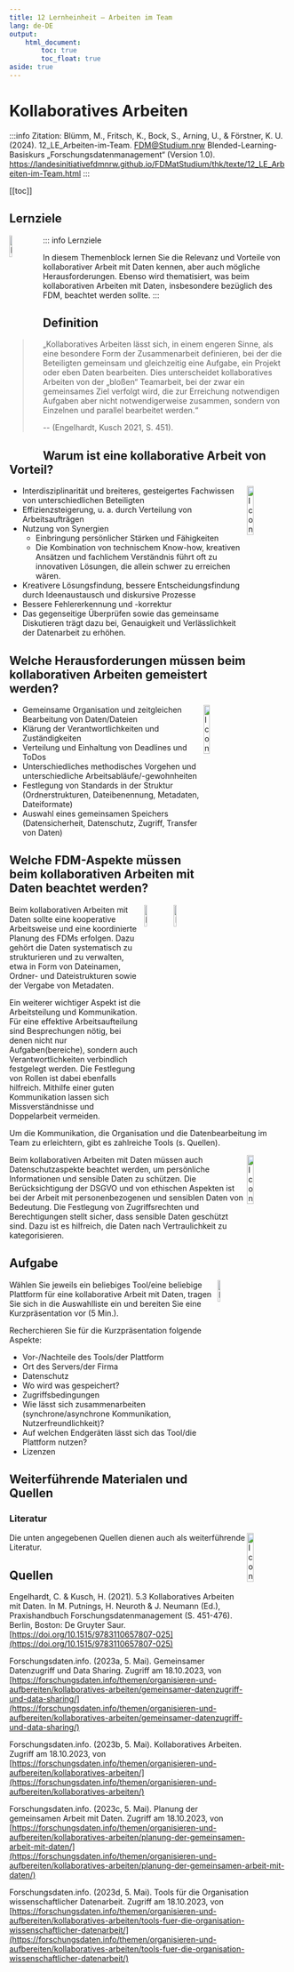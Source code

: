 ```yaml
---
title: 12 Lernheinheit – Arbeiten im Team
lang: de-DE
output: 
    html_document: 
        toc: true
        toc_float: true
aside: true
---
```


# Kollaboratives Arbeiten

:::info Zitation:
Blümm, M., Fritsch, K., Bock, S., Arning, U., & Förstner, K. U. (2024). 12_LE_Arbeiten-im-Team. FDM@Studium.nrw Blended-Learning-Basiskurs „Forschungsdatenmanagement“ (Version 1.0). https://landesinitiativefdmnrw.github.io/FDMatStudium/thk/texte/12_LE_Arbeiten-im-Team.html
:::

[[toc]]

## Lernziele

<!-- hier noch Video von Medienagentur sowie im Skript Abbildungen 0050_THK_Kollaboratives_Arbeiten ; 052_THK_Wiederverwendbarkeit ; 0053_THK_Tools einfügen 
[![Video Arbeiten im Team:]](/medien/videos/Kapitel_12_Team_klein.mp4)-->

::: info Lernziele
<img src="/medien/icons/G-0092_BUW_Icon_Zusammenarbeit.svg?autoSizes=true"
     alt="Icon_Zusammenarbeit"
     style="float: left; margin-right: 10px; width: 10%;" />
     
In diesem Themenblock lernen Sie die Relevanz und Vorteile von kollaborativer Arbeit mit Daten
kennen, aber auch mögliche Herausforderungen. Ebenso wird thematisiert, was beim kollaborativen
Arbeiten mit Daten, insbesondere bezüglich des FDM, beachtet werden sollte.
:::

## Definition

> „Kollaboratives Arbeiten lässt sich, in einem engeren Sinne, als eine besondere Form der
> Zusammenarbeit definieren, bei der die Beteiligten gemeinsam und gleichzeitig eine Aufgabe, ein
> Projekt oder eben Daten bearbeiten. Dies unterscheidet kollaboratives Arbeiten von der „bloßen“
> Teamarbeit, bei der zwar ein gemeinsames Ziel verfolgt wird, die zur Erreichung notwendigen
> Aufgaben aber nicht notwendigerweise zusammen, sondern von Einzelnen und parallel bearbeitet
> werden.“
> 
> -- (Engelhardt, Kusch 2021, S. 451).

## Warum ist eine kollaborative Arbeit von Vorteil?

<img width="15%" align="right" alt="Icon_froehliche_Person" src="/medien/icons/0022_THK_froehliche_Person.svg?autoSizes=true">

- Interdisziplinarität und breiteres, gesteigertes Fachwissen von unterschiedlichen Beteiligten
- Effizienzsteigerung, u. a. durch Verteilung von Arbeitsaufträgen
- Nutzung von Synergien
  - Einbringung persönlicher Stärken und Fähigkeiten
  - Die Kombination von technischem Know-how, kreativen Ansätzen und fachlichem Verständnis führt oft zu innovativen Lösungen, die allein schwer zu erreichen wären.
- Kreativere Lösungsfindung, bessere Entscheidungsfindung durch Ideenaustausch und diskursive Prozesse
- Bessere Fehlererkennung und -korrektur
- Das gegenseitige Überprüfen sowie das gemeinsame Diskutieren trägt dazu bei, Genauigkeit und Verlässlichkeit der Datenarbeit zu erhöhen.

## Welche Herausforderungen müssen beim kollaborativen Arbeiten gemeistert werden?

<img width="15%" align="right" alt="Icon_nachdenkende_Person" src="/medien/icons/0023_THK_nachdenkende_Person.svg?autoSizes=true">

- Gemeinsame Organisation und zeitgleichen Bearbeitung von Daten/Dateien
- Klärung der Verantwortlichkeiten und Zuständigkeiten
- Verteilung und Einhaltung von Deadlines und ToDos
- Unterschiedliches methodisches Vorgehen und unterschiedliche Arbeitsabläufe/-gewohnheiten
- Festlegung von Standards in der Struktur (Ordnerstrukturen, Dateibenennung, Metadaten,
    Dateiformate)
- Auswahl eines gemeinsamen Speichers (Datensicherheit, Datenschutz, Zugriff, Transfer von
    Daten)

## Welche FDM-Aspekte müssen beim kollaborativen Arbeiten mit Daten beachtet werden?

<img width="10%" align="right" alt="Icon_Planung" src="/medien/icons/G-0015_BUW_Icon_Planung.svg?autoSizes=true">
<img width="10%" align="right" alt="Icon_Organisieren" src="/medien/icons/0006_THK_Organisieren.svg?autoSizes=true">
     
Beim kollaborativen Arbeiten mit Daten sollte eine kooperative Arbeitsweise und eine koordinierte Planung des FDMs erfolgen.
Dazu gehört die Daten systematisch zu strukturieren und zu verwalten, etwa in Form von Dateinamen, 
Ordner- und Dateistrukturen sowie der Vergabe von Metadaten. 

<!-- <img width="15%" align="right" alt="Icon_Zusammenarbeit" src="/medien/icons/G-0092_BUW_Icon_Zusammenarbeit.svg?autoSizes=true"> -->
    
Ein weiterer wichtiger Aspekt ist die Arbeitsteilung und Kommunikation. Für eine effektive Arbeitsaufteilung sind Besprechungen nötig, 
bei denen nicht nur Aufgaben(bereiche), sondern auch Verantwortlichkeiten verbindlich festgelegt werden. Die Festlegung von Rollen ist dabei ebenfalls hilfreich. Mithilfe einer guten Kommunikation lassen sich Missverständnisse und Doppelarbeit vermeiden.

Um die Kommunikation, die Organisation und die Datenbearbeitung im Team zu erleichtern, gibt es zahlreiche Tools (s. Quellen).
    
<img width="15%" align="right" alt="Icon_Zugriffsrechte" src="/medien/icons/0019_THK_Zugriffsrechte.svg?autoSizes=true">
   
Beim kollaborativen Arbeiten mit Daten müssen auch Datenschutzaspekte beachtet werden, 
um persönliche Informationen und sensible Daten zu schützen. Die Berücksichtigung der DSGVO und von ethischen Aspekten ist
bei der Arbeit mit personenbezogenen und sensiblen Daten von Bedeutung.
Die Festlegung von Zugriffsrechten und Berechtigungen stellt sicher, dass sensible Daten geschützt sind. 
Dazu ist es hilfreich, die Daten nach Vertraulichkeit zu kategorisieren.

## Aufgabe

<img align="right" width="10%" alt="Icon_Aufgabe" src="/medien/icons/0034_THK_Aufgabe.svg?autoSizes=true">

Wählen Sie jeweils ein beliebiges Tool/eine beliebige Plattform für eine kollaborative Arbeit mit Daten, 
tragen Sie sich in die Auswahlliste ein und
bereiten Sie eine Kurzpräsentation vor (5 Min.). 

Recherchieren Sie für die Kurzpräsentation folgende
Aspekte:

- Vor-/Nachteile des Tools/der Plattform
- Ort des Servers/der Firma
- Datenschutz
- Wo wird was gespeichert?
- Zugriffsbedingungen
- Wie lässt sich zusammenarbeiten (synchrone/asynchrone Kommunikation,
    Nutzerfreundlichkeit)?
- Auf welchen Endgeräten lässt sich das Tool/die Plattform nutzen?
- Lizenzen

## Weiterführende Materialen und Quellen

### Literatur

<img align="right" width="15%" alt="Icon_Findability" src="/medien/icons/G-0044_BUW_Icon_Findability.svg?autoSizes=true">

Die unten angegebenen Quellen dienen auch als weiterführende Literatur.

## Quellen

Engelhardt, C. & Kusch, H. (2021). 5.3 Kollaboratives Arbeiten mit Daten. In M. Putnings, H. Neuroth & J. Neumann (Ed.), Praxishandbuch Forschungsdatenmanagement (S. 451-476). Berlin, Boston: De Gruyter Saur. [https://doi.org/10.1515/9783110657807-025](https://doi.org/10.1515/9783110657807-025)

Forschungsdaten.info. (2023a, 5. Mai). Gemeinsamer Datenzugriff und Data Sharing. Zugriff am 18.10.2023, von [https://forschungsdaten.info/themen/organisieren-und-aufbereiten/kollaboratives-arbeiten/gemeinsamer-datenzugriff-und-data-sharing/](https://forschungsdaten.info/themen/organisieren-und-aufbereiten/kollaboratives-arbeiten/gemeinsamer-datenzugriff-und-data-sharing/)

Forschungsdaten.info. (2023b, 5. Mai). Kollaboratives Arbeiten. Zugriff am 18.10.2023, von
[https://forschungsdaten.info/themen/organisieren-und-aufbereiten/kollaboratives-arbeiten/](https://forschungsdaten.info/themen/organisieren-und-aufbereiten/kollaboratives-arbeiten/)

Forschungsdaten.info. (2023c, 5. Mai). Planung der gemeinsamen Arbeit mit Daten. Zugriff am 18.10.2023, von [https://forschungsdaten.info/themen/organisieren-und-aufbereiten/kollaboratives-arbeiten/planung-der-gemeinsamen-arbeit-mit-daten/](https://forschungsdaten.info/themen/organisieren-und-aufbereiten/kollaboratives-arbeiten/planung-der-gemeinsamen-arbeit-mit-daten/)

Forschungsdaten.info. (2023d, 5. Mai). Tools für die Organisation wissenschaftlicher Datenarbeit. Zugriff am 18.10.2023, von [https://forschungsdaten.info/themen/organisieren-und-aufbereiten/kollaboratives-arbeiten/tools-fuer-die-organisation-wissenschaftlicher-datenarbeit/](https://forschungsdaten.info/themen/organisieren-und-aufbereiten/kollaboratives-arbeiten/tools-fuer-die-organisation-wissenschaftlicher-datenarbeit/)
